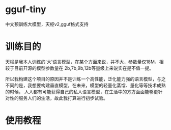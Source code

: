 # gguf-tiny
中文预训练大模型，天枢v2,gguf格式支持

# 训练目的
天枢是我本人训练的'大'语言模型，在某个方面来说，并不大，参数量仅18M，相较于目前开源的模型参数量在 2b,7b,9b,12b等量级上来说实在是不值一提。

所以我构建这个项目的原因并不是训练一个高性能，泛化能力强的语言模型，与之不同的是，我想要构建垂直模型，在未来，模型的轻量化蒸馏、量化等等技术成熟的时候，
人人都有可能获得自己的私人语言模型，在生活中的方方面面能够更针对性的服务人们的生活，故此我打算进行初步试验。

# 使用教程


